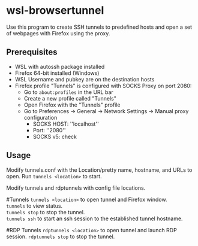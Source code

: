 # wsl-browsertunnel
Use this program to create SSH tunnels to predefined hosts and open a set of webpages with Firefox using the proxy.

## Prerequisites
- WSL with autossh package installed
- Firefox 64-bit installed (Windows)
- WSL Username and pubkey are on the destination hosts
- Firefox profile "Tunnels" is configured with SOCKS Proxy on port 2080:
    - Go to `about:profiles` in the URL bar
    - Create a new profile called "Tunnels"
    - Open Firefox with the "Tunnels" profile
    - Go to Preferences -> General -> Network Settings -> Manual proxy configuration
        - SOCKS HOST: ''localhost''
        - Port: ''2080''
        - SOCKS v5: check

## Usage
Modify tunnels.conf with the Location/pretty name, hostname, and URLs to open. Run `tunnels <location>` to start.

Modify tunnels and rdptunnels with config file locations.

#Tunnels
`tunnels <location>` to open tunnel and Firefox window.<br>
`tunnels` to view status.<br>
`tunnels stop` to stop the tunnel.<br>
`tunnels ssh` to start an ssh session to the established tunnel hostname.<br>

#RDP Tunnels
`rdptunnels <location>` to open tunnel and launch RDP session.
`rdptunnels stop` to stop the tunnel.
